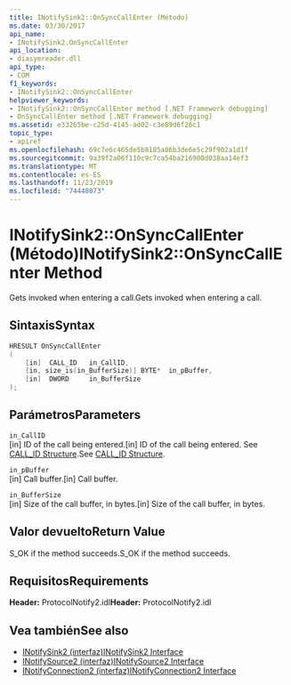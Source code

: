 ```yaml
---
title: INotifySink2::OnSyncCallEnter (Método)
ms.date: 03/30/2017
api_name:
- INotifySink2.OnSyncCallEnter
api_location:
- diasymreader.dll
api_type:
- COM
f1_keywords:
- INotifySink2::OnSyncCallEnter
helpviewer_keywords:
- INotifySink2::OnSyncCallEnter method [.NET Framework debugging]
- OnSyncCallEnter method [.NET Framework debugging]
ms.assetid: e33265be-c25d-4145-ad02-c3e89d6f26c1
topic_type:
- apiref
ms.openlocfilehash: 69c7e6c465de5b8185a86b3de6e5c29f902a1d1f
ms.sourcegitcommit: 9a39f2a06f110c9c7ca54ba216900d038aa14ef3
ms.translationtype: MT
ms.contentlocale: es-ES
ms.lasthandoff: 11/23/2019
ms.locfileid: "74440873"
---
```

# <a name="inotifysink2onsynccallenter-method"></a><span data-ttu-id="ea95e-102">INotifySink2::OnSyncCallEnter (Método)</span><span class="sxs-lookup"><span data-stu-id="ea95e-102">INotifySink2::OnSyncCallEnter Method</span></span>
<span data-ttu-id="ea95e-103">Gets invoked when entering a call.</span><span class="sxs-lookup"><span data-stu-id="ea95e-103">Gets invoked when entering a call.</span></span>  
  
## <a name="syntax"></a><span data-ttu-id="ea95e-104">Sintaxis</span><span class="sxs-lookup"><span data-stu-id="ea95e-104">Syntax</span></span>  
  
```cpp  
HRESULT OnSyncCallEnter  
(  
    [in]  CALL_ID   in_CallID,  
    [in, size_is(in_BufferSize)] BYTE*  in_pBuffer,  
    [in]  DWORD     in_BufferSize  
);  
```  
  
## <a name="parameters"></a><span data-ttu-id="ea95e-105">Parámetros</span><span class="sxs-lookup"><span data-stu-id="ea95e-105">Parameters</span></span>  
 `in_CallID`  
 <span data-ttu-id="ea95e-106">[in] ID of the call being entered.</span><span class="sxs-lookup"><span data-stu-id="ea95e-106">[in] ID of the call being entered.</span></span> <span data-ttu-id="ea95e-107">See [CALL_ID Structure](../../../../docs/framework/unmanaged-api/diagnostics/call-id-structure.md).</span><span class="sxs-lookup"><span data-stu-id="ea95e-107">See [CALL_ID Structure](../../../../docs/framework/unmanaged-api/diagnostics/call-id-structure.md).</span></span>  
  
 `in_pBuffer`  
 <span data-ttu-id="ea95e-108">[in] Call buffer.</span><span class="sxs-lookup"><span data-stu-id="ea95e-108">[in] Call buffer.</span></span>  
  
 `in_BufferSize`  
 <span data-ttu-id="ea95e-109">[in] Size of the call buffer, in bytes.</span><span class="sxs-lookup"><span data-stu-id="ea95e-109">[in] Size of the call buffer, in bytes.</span></span>  
  
## <a name="return-value"></a><span data-ttu-id="ea95e-110">Valor devuelto</span><span class="sxs-lookup"><span data-stu-id="ea95e-110">Return Value</span></span>  
 <span data-ttu-id="ea95e-111">S_OK if the method succeeds.</span><span class="sxs-lookup"><span data-stu-id="ea95e-111">S_OK if the method succeeds.</span></span>  
  
## <a name="requirements"></a><span data-ttu-id="ea95e-112">Requisitos</span><span class="sxs-lookup"><span data-stu-id="ea95e-112">Requirements</span></span>  
 <span data-ttu-id="ea95e-113">**Header:** ProtocolNotify2.idl</span><span class="sxs-lookup"><span data-stu-id="ea95e-113">**Header:** ProtocolNotify2.idl</span></span>  
  
## <a name="see-also"></a><span data-ttu-id="ea95e-114">Vea también</span><span class="sxs-lookup"><span data-stu-id="ea95e-114">See also</span></span>

- [<span data-ttu-id="ea95e-115">INotifySink2 (interfaz)</span><span class="sxs-lookup"><span data-stu-id="ea95e-115">INotifySink2 Interface</span></span>](../../../../docs/framework/unmanaged-api/diagnostics/inotifysink2-interface.md)
- [<span data-ttu-id="ea95e-116">INotifySource2 (interfaz)</span><span class="sxs-lookup"><span data-stu-id="ea95e-116">INotifySource2 Interface</span></span>](../../../../docs/framework/unmanaged-api/diagnostics/inotifysource2-interface.md)
- [<span data-ttu-id="ea95e-117">INotifyConnection2 (interfaz)</span><span class="sxs-lookup"><span data-stu-id="ea95e-117">INotifyConnection2 Interface</span></span>](../../../../docs/framework/unmanaged-api/diagnostics/inotifyconnection2-interface.md)
